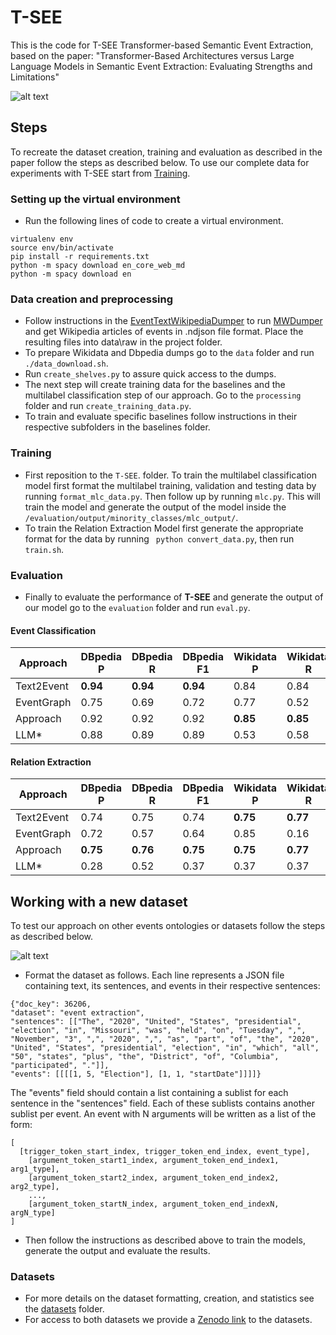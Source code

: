 # T-SEE

This is the code for T-SEE Transformer-based Semantic Event Extraction, based on the paper: "Transformer-Based Architectures versus
Large Language Models in Semantic Event Extraction: Evaluating Strengths and Limitations"

![alt text](https://github.com/t-kuculo/T-SEE/blob/main/figs/example.png)


## Steps
To recreate the dataset creation, training and evaluation as described in the paper follow the steps as described below. To use our complete data for experiments with T-SEE start from [Training](#Training).
### Setting up the virtual environment
* Run the following lines of code to create a virtual environment.

```
virtualenv env
source env/bin/activate
pip install -r requirements.txt
python -m spacy download en_core_web_md
python -m spacy download en
```

### Data creation and preprocessing
* Follow instructions in the [EventTextWikipediaDumper](https://github.com/sgottsch/EventTextWikipediaDumper) to run [MWDumper](https://www.mediawiki.org/wiki/Manual:MWDumper) and get Wikipedia articles of events in .ndjson file format. Place the resulting files into data\raw in the project folder.
* To prepare Wikidata and Dbpedia dumps go to the ```data``` folder and run  ```./data_download.sh```.
* Run ```create_shelves.py``` to assure quick access to the dumps.
* The next step will create training data for the baselines and the multilabel classification step of our approach. Go to the ```processing``` folder and run ```create_training_data.py```.
* To train and evaluate specific baselines follow instructions in their respective subfolders in the baselines folder. 
### Training
* First reposition to the ```T-SEE```. folder. To train the multilabel classification model first format the multilabel training, validation and testing data by running  ```format_mlc_data.py```. Then follow up by running ```mlc.py```. This will train the model and generate the output of the model inside the ```/evaluation/output/minority_classes/mlc_output/```.
* To train the Relation Extraction Model first generate the appropriate format for the data by running ``` python convert_data.py```, then run ```train.sh```.
### Evaluation
* Finally to evaluate the performance of **T-SEE** and generate the output of our model go to the ```evaluation``` folder and run ```eval.py```. 


#### Event Classification


| **Approach** | **DBpedia P** | **DBpedia R** | **DBpedia F1** | **Wikidata P** | **Wikidata R** | **Wikidata F1** |
|--------------|---------------|---------------|----------------|----------------|----------------|-----------------|
| Text2Event   | **0.94**      | **0.94**      | **0.94**       | 0.84           | 0.84           | 0.84            |
| EventGraph   | 0.75          | 0.69          | 0.72           | 0.77           | 0.52           | 0.62            |
| Approach     | 0.92          | 0.92          | 0.92           | **0.85**       | **0.85**       | **0.85**        |
| LLM*         | 0.88          | 0.89          | 0.89           | 0.53           | 0.58           | 0.55            |



#### Relation Extraction


| **Approach** | **DBpedia P** | **DBpedia R** | **DBpedia F1** | **Wikidata P** | **Wikidata R** | **Wikidata F1** |
|--------------|---------------|---------------|----------------|----------------|----------------|-----------------|
| Text2Event   | 0.74          | 0.75          | 0.74           | **0.75**       | **0.77**       | **0.76**        |
| EventGraph   | 0.72          | 0.57          | 0.64           | 0.85           | 0.16           | 0.27            |
| Approach     | **0.75**      | **0.76**      | **0.75**       | **0.75**       | **0.77**       | **0.76**        |
| LLM*         | 0.28          | 0.52          | 0.37           | 0.37           | 0.37           | 0.37            |



## Working with a new dataset
To test our approach on other events ontologies or datasets follow the steps as described below.

![alt text](https://github.com/foranonymoussubmissions2022/T-SEE/blob/main/figs/pipeline.png)

* Format the dataset as follows. Each line represents a JSON file containing text, its sentences, and events in their respective sentences:


```
{"doc_key": 36206, 
"dataset": "event extraction", 
"sentences": [["The", "2020", "United", "States", "presidential", "election", "in", "Missouri", "was", "held", "on", "Tuesday", ",", "November", "3", ",", "2020", ",", "as", "part", "of", "the", "2020", "United", "States", "presidential", "election", "in", "which", "all", "50", "states", "plus", "the", "District", "of", "Columbia", "participated", "."]],
"events": [[[[1, 5, "Election"], [1, 1, "startDate"]]]]}
```

The "events" field should contain a list containing a sublist for each sentence in the "sentences" field. Each of these sublists contains another sublist per event.
An event with N arguments will be written as a list of the form:

```
[
  [trigger_token_start_index, trigger_token_end_index, event_type], 
    [argument_token_start1_index, argument_token_end_index1, arg1_type], 
    [argument_token_start2_index, argument_token_end_index2, arg2_type], 
    ...,  
    [argument_token_startN_index, argument_token_end_indexN, argN_type]
]
```


* Then follow the instructions as described above to train the models, generate the output and evaluate the results.

### Datasets
  * For more details on the dataset formatting, creation, and statistics see the [datasets](https://github.com/t-kuculo/T-SEE/tree/main/data/datasets) folder.
  * For access to both datasets we provide a [Zenodo link](https://zenodo.org/records/10818676) to the datasets.








